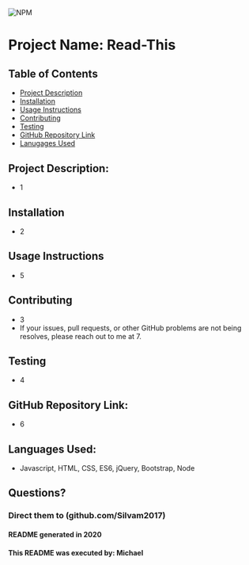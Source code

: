
## 
  

![NPM](https://img.shields.io/npm/l/inquirer?style=plastic)

# Project Name:  Read-This

## Table of Contents
* [Project Description](#Project%20Description:)   
* [Installation](#Installation)
* [Usage Instructions](#Usage%20Instructions)
* [Contributing](#Contributing)   
* [Testing](#Testing)
* [GitHub Repository Link](#GitHub%20Repository%20Link:)
* [Lanugages Used](#Languages%20Used:)   

## Project Description: 
* 1

## Installation 
* 2

## Usage Instructions 
* 5

## Contributing 
* 3
* If your issues, pull requests, or other GitHub problems are not being resolves, please reach out to me at 7. 

## Testing
* 4

## GitHub Repository Link:
* 6

## Languages Used:
* Javascript, HTML, CSS, ES6, jQuery, Bootstrap, Node
    
    

## Questions?
### Direct them to (github.com/Silvam2017)



#### README generated in 2020
#### This README was executed by: Michael
      